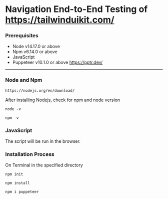 # Navigation End-to-End Testing of https://tailwinduikit.com/
 ### Prerequisites
 - Node v14.17.0 or above
 - Npm v6.14.0 or above
 - JavaScript
 - Puppeteer v10.1.0 or above https://pptr.dev/
 

------------
### Node and Npm
	https://nodejs.org/en/download/
After installing Nodejs, check for npm and node version

`node -v`

`npm -v`
### JavaScript
The script will be run in the browser.
### Installation Process
On Terminal in the specified directory

`npm init`

`npm install`

`npm i puppeteer`


